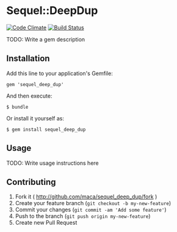 # Sequel::DeepDup

[![Code Climate](https://codeclimate.com/github/maca/sequel_deep_dup.png)](https://codeclimate.com/github/maca/sequel_deep_dup)
[![Build Status](https://travis-ci.org/maca/sequel_deep_dup.svg?branch=master)](https://travis-ci.org/maca/sequel_deep_dup)


TODO: Write a gem description

## Installation

Add this line to your application's Gemfile:

    gem 'sequel_deep_dup'

And then execute:

    $ bundle

Or install it yourself as:

    $ gem install sequel_deep_dup

## Usage

TODO: Write usage instructions here

## Contributing

1. Fork it ( http://github.com/maca/sequel_deep_dup/fork )
2. Create your feature branch (`git checkout -b my-new-feature`)
3. Commit your changes (`git commit -am 'Add some feature'`)
4. Push to the branch (`git push origin my-new-feature`)
5. Create new Pull Request
